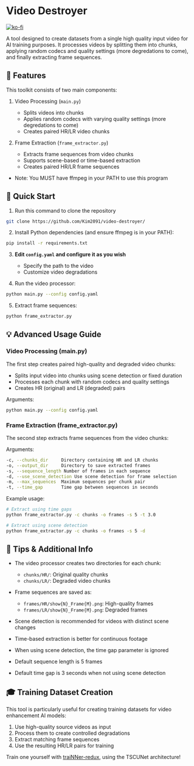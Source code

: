 # Video Destroyer
[![ko-fi](https://ko-fi.com/img/githubbutton_sm.svg)](https://ko-fi.com/J3J3BCC3L)

A tool designed to create datasets from a single high quality input video for AI training purposes. It processes videos by splitting them into chunks, applying random codecs and quality settings (more degredations to come), and finally extracting frame sequences.

## 🎯 Features

This toolkit consists of two main components:
1. Video Processing (`main.py`)
   - Splits videos into chunks
   - Applies random codecs with varying quality settings (more degredations to come)
   - Creates paired HR/LR video chunks

2. Frame Extraction (`frame_extractor.py`)
   - Extracts frame sequences from video chunks
   - Supports scene-based or time-based extraction
   - Creates paired HR/LR frame sequences
   
- Note: You MUST have ffmpeg in your PATH to use this program

## 🚀 Quick Start

1. Run this command to clone the repository
```bash
git clone https://github.com/Kim2091/video-destroyer/
```

2. Install Python dependencies (and ensure ffmpeg is in your PATH):
```bash
pip install -r requirements.txt
```

3. **Edit ```config.yaml``` and configure it as you wish**
    - Specify the path to the video
    - Customize video degradations

4. Run the video processor:
```bash
python main.py --config config.yaml
```

5. Extract frame sequences:
```bash
python frame_extractor.py
```

## 💡 Advanced Usage Guide

### Video Processing (main.py)
The first step creates paired high-quality and degraded video chunks:
- Splits input video into chunks using scene detection or fixed duration
- Processes each chunk with random codecs and quality settings
- Creates HR (original) and LR (degraded) pairs

Arguments:
```bash
python main.py --config config.yaml
```

### Frame Extraction (frame_extractor.py)
The second step extracts frame sequences from the video chunks:

Arguments:
```bash
-c, --chunks_dir     Directory containing HR and LR chunks
-o, --output_dir     Directory to save extracted frames
-s, --sequence_length Number of frames in each sequence
-d, --use_scene_detection Use scene detection for frame selection
-m, --max_sequences  Maximum sequences per chunk pair
-t, --time_gap       Time gap between sequences in seconds
```

Example usage:
```bash
# Extract using time gaps
python frame_extractor.py -c chunks -o frames -s 5 -t 3.0

# Extract using scene detection
python frame_extractor.py -c chunks -o frames -s 5 -d
```

## 📝 Tips & Additional Info

- The video processor creates two directories for each chunk:
  - `chunks/HR/`: Original quality chunks
  - `chunks/LR/`: Degraded video chunks

- Frame sequences are saved as:
  - `frames/HR/show{N}_Frame{M}.png`: High-quality frames
  - `frames/LR/show{N}_Frame{M}.png`: Degraded frames

- Scene detection is recommended for videos with distinct scene changes
- Time-based extraction is better for continuous footage

- When using scene detection, the time gap parameter is ignored
- Default sequence length is 5 frames
- Default time gap is 3 seconds when not using scene detection

## 🎓 Training Dataset Creation

This tool is particularly useful for creating training datasets for video enhancement AI models:
1. Use high-quality source videos as input
2. Process them to create controlled degradations
3. Extract matching frame sequences
4. Use the resulting HR/LR pairs for training

Train one yourself with [traiNNer-redux](https://github.com/the-database/traiNNer-redux), using the TSCUNet architecture!
